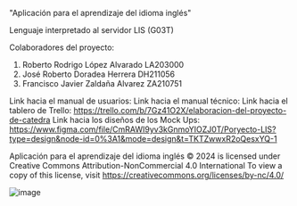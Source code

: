 "Aplicación para el aprendizaje del idioma inglés"

Lenguaje interpretado al servidor LIS (G03T)

Colaboradores del proyecto:
1. Roberto Rodrigo López Alvarado   LA203000
2. José Roberto Doradea Herrera     DH211056
3. Francisco Javier Zaldaña Alvarez ZA210751

Link hacia el manual de usuarios:
Link hacia el manual técnico:
Link hacia el tablero de Trello:        https://trello.com/b/7Gz41O2X/elaboracion-del-proyecto-de-catedra
Link hacia los diseños de los Mock Ups: https://www.figma.com/file/CmRAWI9yv3kGnmoYIOZJ0T/Poryecto-LIS?type=design&node-id=0%3A1&mode=design&t=TKTZwwxR2oQesxYQ-1

Aplicación para el aprendizaje del idioma inglés © 2024 is licensed under Creative Commons Attribution-NonCommercial 4.0 International
To view a copy of this license, visit https://creativecommons.org/licenses/by-nc/4.0/

![image](https://github.com/Franckalv/Proyecto_Catedra_LIS/assets/78367187/79f1e421-f6ed-4da0-a973-c61e22dbd418)
